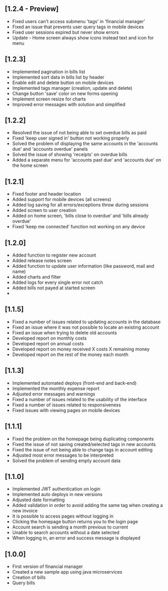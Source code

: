 ## [1.2.4 - Preview]

- Fixed users can't access submenu 'tags' in 'financial manager'
- Fixed an issue that prevents user query tags in mobile devices
- Fixed user sessions expired but never show errors
- Update - Home screen always show icons instead text and icon for menu

## [1.2.3]

- Implemented pagination in bills list
- Implemented sort data in bills list by header
- Enable edit and delete button on mobile devices
- Implemented tags manager (creation, update and delete)
- Change button 'save' color on new forms opening
- Implement screen resize for charts
- Improved error messages with solution and simplified

## [1.2.2]

- Resolved the issue of not being able to set overdue bills as paid
- Fixed 'keep user signed in' button not working properly
- Solved the problem of displaying the same accounts in the 'accounts due' and 'accounts overdue' panels
- Solved the issue of showing 'receipts' on overdue bills
- Added a separate menu for 'accounts past due' and 'accounts due' on the home screen


## [1.2.1]

- Fixed footer and header location
- Added support for mobile devices (all screens)
- Added log saving for all errors/exceptions throw during sessions
- Added screen to user creation
- Added on home screen, 'bills close to overdue' and 'bills already overdue'
- Fixed 'keep me connected' function not working on any device

## [1.2.0]

- Added function to register new account
- Added release notes screen
- Added function to update user information (like password, mail and name)
- Added charts and filter
- Added logs for every single error not catch
- Added bills not payed at started screen
- 

## [1.1.5]

- Fixed a number of issues related to updating accounts in the database
- Fixed an issue where it was not possible to locate an existing account
- Fixed an issue when trying to delete old accounts
- Developed report on monthly costs
- Developed report on annual costs
- Developed report on money received X costs X remaining money
- Developed report on the rest of the money each month

## [1.1.3]

- Implemented automated deploys (front-end and back-end)
- Implemented the monthly expense report
- Adjusted error messages and warnings
- Fixed a number of issues related to the usability of the interface
- Fixed a number of issues related to responsiveness
- Fixed issues with viewing pages on mobile devices

## [1.1.1]

- Fixed the problem on the homepage being duplicating components
- Fixed the issue of not saving created/selected tags in new accounts
- Fixed the issue of not being able to change tags in account editing
- Adjusted most error messages to be interpreted
- Solved the problem of sending empty account data

## [1.1.0]

- Implemented JWT authentication on login
- Implemented auto deploys in new versions
- Adjusted date formatting
- Added validation in order to avoid adding the same tag when creating a new invoice
- It is possible to access pages without logging in
- Clicking the homepage button returns you to the login page
- Account search is sending a month previous to current
- Unable to search accounts without a date selected
- When logging in, an error and success message is displayed

## [1.0.0]

- First version of financial manager
- Created a new sample app using java microservices
- Creation of bills
- Query bills